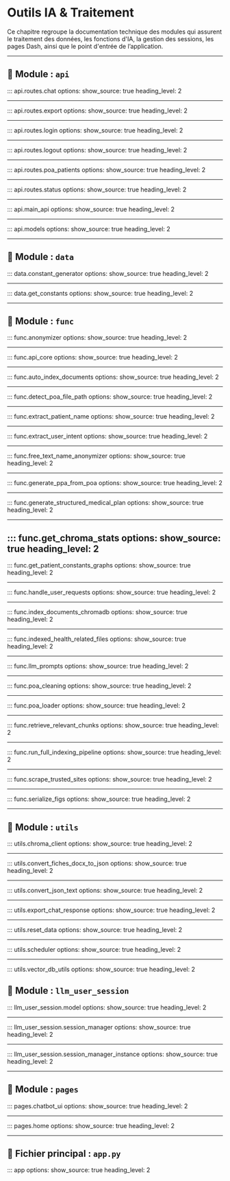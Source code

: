 # Outils IA & Traitement

Ce chapitre regroupe la documentation technique des modules qui assurent le traitement des données, les fonctions d'IA, la gestion des sessions, les pages Dash, ainsi que le point d'entrée de l’application.

---

## 📁 Module : `api`
<!---
src/api/routes/chat.py

chat.py — Routes API pour la gestion des échanges entre l'utilisateur et OBY-IA.

📁 Chemin : src/api/routes/chat.py

Ce module définit les endpoints FastAPI permettant d'interagir avec l'agent
conversationnel OBY-IA via API.  
Il gère la réception des requêtes utilisateur, la transmission au moteur
de traitement (`process_user_input`) et le renvoi des réponses formatées.

Fonctionnalités principales :
- Point d'entrée `/chat` (méthode POST) pour envoyer un message et recevoir une réponse.
- Conversion automatique de la requête JSON en modèle `ChatRequest`.
- Utilisation du modèle `ChatResponse` pour structurer la réponse API.
- Passage des données de session, historique de chat et contexte patient
  au moteur de traitement.

Imports :
- `APIRouter` : gestion des routes FastAPI.
- `ChatResponse`, `ChatRequest` : modèles Pydantic pour la validation des données.
- `process_user_input` : fonction cœur de traitement des requêtes.

Usage :
    POST /chat
    Body : ChatRequest (JSON)
    Retour : ChatResponse (JSON)
--->

::: api.routes.chat
    options:
      show_source: true
      heading_level: 2

---

<!---
src/api/routes/export.py
Exporte l’historique de conversation OBY-IA au format Markdown et renvoie l’URL du fichier.

Cette route :
1) vérifie la présence d’une session valide (session_id),
2) désérialise les éventuels graphiques des constantes (Plotly) fournis,
3) appelle `export_llm_responses(...)` pour générer le fichier `.md` dans `outputs/...`,
4) retourne une réponse JSON avec un lien web pointant vers la ressource statique
   (mappée par l’application vers `/static/...`).

Paramètres
----------
payload : ExportRequest
    Corps de requête contenant :
    - `session_data` : dict avec au minimum `session_id`,
    - `current_patient` : nom du patient (utilisé pour le nommage/chemin),
    - `serialized_figs` : liste des figures Plotly sérialisées (peut être vide).

Returns
-------
dict
    Objet JSON avec :
    - `status` : "success" ou "error",
    - `message` : détail du résultat,
    - `markdown_file_url` : URL relative `/static/...` vers le fichier exporté, ou `None` en cas d’erreur.

Notes
-----
- Cette route suppose que l’application FastAPI a monté un répertoire statique
  exposant `outputs/` sous le préfixe `/static/`.
- Si aucun graphique n’est fourni, l’export Markdown se base uniquement sur l’historique
  de session (messages utilisateur / réponses OBY-IA) maintenu par `session_manager_instance`.

--->

::: api.routes.export
    options:
      show_source: true
      heading_level: 2

---

<!---
src/api/routes/login.py

Authentifier un utilisateur et créer une nouvelle session.

Vérifie si les identifiants fournis correspondent à un utilisateur
valide dans la base locale. Si oui, génère un identifiant de session
unique, initialise la session dans le gestionnaire centralisé, et
retourne les données de session.

Args:
    request (LoginRequest): Objet contenant `user_id` et `password`.

Returns:
    LoginResponse: Message de confirmation et données de session.

Raises:
    HTTPException: Si les champs sont manquants (400) ou si les
    identifiants sont invalides (401).
--->

::: api.routes.login
    options:
      show_source: true
      heading_level: 2

---

<!---
src/api/routes/logout.py

Déconnecter un utilisateur et réinitialiser sa session.

Supprime la session identifiée par `user_id` et `session_id` du
gestionnaire centralisé. Retourne un indicateur `already_logged_out`
pour signaler si la session était déjà inexistante.

Args:
    request (LogoutRequest): Objet contenant `user_id` et `session_id`.

Returns:
    LogoutResponse: Message de confirmation, état des données de
    session, et indicateur `already_logged_out`.

Raises:
    HTTPException: Si la requête est invalide (400) ou si les champs
    obligatoires sont absents.

--->

::: api.routes.logout
    options:
      show_source: true
      heading_level: 2

---

<!---
src/api/routes/poa_patients.py
Module API pour la gestion des dossiers patients POA dans OBY-IA.

Ce module expose plusieurs endpoints sécurisés pour :
    - Lister les fichiers patients disponibles.
    - Lire un dossier patient au format JSON.
    - Créer un nouveau dossier patient.
    - Mettre à jour un dossier patient existant.
    - Supprimer un dossier patient.

Seuls les utilisateurs authentifiés disposant des droits d'édition
(actuellement : `admin`) peuvent effectuer ces opérations.

Endpoints :
    GET    /patients           → Liste les fichiers patients.
    GET    /patients/{file}    → Retourne le contenu JSON d’un patient.
    POST   /patients           → Crée un nouveau dossier patient.
    PUT    /patients/{file}    → Met à jour un dossier patient existant.
    DELETE /patients/{file}    → Supprime un dossier patient.

Sécurité :
    Les appels nécessitent les en-têtes HTTP :
        X-User-Id    : identifiant utilisateur
        X-Session-Id : identifiant de session obtenu via /auth/login
--->

::: api.routes.poa_patients
    options:
      show_source: true
      heading_level: 2

---

<!---
src/api/routes/status.py
Vérifie si les index ChromaDB sont prêts à être interrogés.
Renvoie le statut à l’interface OBY pour activer/désactiver les champs.
--->

::: api.routes.status
    options:
      show_source: true
      heading_level: 2

---

<!---
src/api/main_api.py

point d’entrée du serveur FastAPI. main_api.py a pour rôle de :
Créer l’objet FastAPI()
Importer et inclure les routes (chat, login, logout…)
Définir la configuration de CORS (permet d’autoriser les appels depuis l’interface OBY)
Ajouter éventuellement des middlewares (authentification, logs, etc.)
--->

::: api.main_api
    options:
      show_source: true
      heading_level: 2

---

<!---
src/api/models.py

Ce fichier regroupe toutes les structures de données échangées avec l’API, basées sur pydantic.
--->

::: api.models
    options:
      show_source: true
      heading_level: 2

---


## 📁 Module : `data`
<!---
Module de génération de données fictives pour les constantes médicales.
Ce module permet de créer une base SQLite contenant des données simulées pour plusieurs types
de constantes de santé : poids, tension artérielle, fréquence cardiaque et température.
Les données sont générées automatiquement pour un ensemble de patients fictifs,
sur une période de 16 semaines, afin de servir de base de tests dans l'application OBY-IA.
--->

::: data.constant_generator
    options:
      show_source: true
      heading_level: 2

---

<!---
Module d'accès aux constantes médicales des patients depuis la base SQLite.
Ce module permet :
- d’identifier les constantes disponibles en base (poids, tension, etc.),
- de récupérer l’historique des valeurs d’un patient pour chaque constante.
Les données extraites sont retournées sous forme de DataFrames Pandas,
prêtes à être analysées ou visualisées dans l'application OBY-IA.
--->

::: data.get_constants
    options:
      show_source: true
      heading_level: 2

---


## 📁 Module : `func`
<!---
Anonymisation de l'usager via persona française (session-aléatoire).

Ce module fournit :
- Des pools de valeurs françaises (prénoms, noms, voies, codes postaux/communes).
- La création d'une persona cohérente pour l'usager (prénom selon le genre, nom, adresse, CP/commune).
- Des utilitaires pour lire/écrire dans un dictionnaire JSON par chemins imbriqués.
- Une anonymisation ciblée des champs usager et contacts.
- La construction d'un mapping {valeur_anonymisée: valeur_originale} pour la désanonymisation.

Entrée : dict JSON (document patient).
Sortie : Tuple[Any, Dict[str, str]] -> (document anonymisé, mapping).
--->

::: func.anonymizer
    options:
      show_source: true
      heading_level: 2

---

<!---
    Fonction centrale appelée par l'API ou l'interface pour traiter la requête utilisateur.

    Args:
        send_clicks (int): Nombre de clics sur le bouton envoyer.
        user_input (str): Message saisi par l'utilisateur.
        chat_history (list): Historique des échanges.
        session_data (dict): Données de session utilisateur.
        current_patient (Optional[str]): Nom du patient actuellement sélectionné.

    Returns:
        dict: Dictionnaire contenant les résultats du traitement.
--->

::: func.api_core
    options:
      show_source: true
      heading_level: 2

---

<!---
Module de déclenchement automatique de l'indexation documentaire.

Vérifie les modifications dans les fichiers DOCX et les pages web médicales,
et lance l'indexation via ChromaDB uniquement si des changements sont détectés.
--->

::: func.auto_index_documents
    options:
      show_source: true
      heading_level: 2

---

<!---
Module de détection du chemin du fichier patient.

Ce module fournit une fonction pour localiser automatiquement un fichier contenant les données
d’un patient, à partir de son nom, dans le dossier `src/data/poa_patients`.
--->

::: func.detect_poa_file_path
    options:
      show_source: true
      heading_level: 2

---

<!---
Module pour l'extraction du nom du patient à partir d'une requête utilisateur.

Ce module utilise un LLM pour analyser une phrase en langage naturel
et en extraire uniquement le nom de famille du patient mentionné.
--->

::: func.extract_patient_name
    options:
      show_source: true
      heading_level: 2

---

<!---
Module extract_user_intent

Ce module permet de détecter l’intention principale d’un utilisateur à partir de sa requête textuelle.
La détection repose d’abord sur des correspondances par mots-clés, puis bascule sur un modèle de langage
(LLM) si aucune correspondance directe n’est trouvée.

Modifications apportées :
- Ajout d’une hiérarchie de priorité dans la détection par mots-clés pour résoudre les ambiguïtés.
- Ajout de docstrings conformes à la PEP 257.
- Refactorisation avec étapes explicites et commentaires clairs.
--->

::: func.extract_user_intent
    options:
      show_source: true
      heading_level: 2

---

<!---
Module free_text_name_anonymizer

Ce module gère l’anonymisation et la désanonymisation des mentions libres
du nom et prénom du patient dans un POA (Plan d’Objectifs et d’Actions).

Contrairement à l’anonymisation structurée (sections « usager » et « contacts »),
les informations saisies manuellement par les évaluateurs peuvent contenir
le nom ou le prénom du patient dans des champs texte libres
(ex. « Mme Anne Dupont, son épouse est présente »).

Fonctionnalités principales :
    - Normalisation des chaînes (suppression des accents, casse insensible,
      gestion des espaces Unicode).
    - Construction de variantes (nom, prénom, « Prénom Nom », « Nom Prénom »,
      civilités + nom, civilités + prénom + nom).
    - Parcours récursif des structures de type dict/list pour détecter
      les chaînes contenant le nom/prénom du patient.
    - Remplacement par l’alias choisi lors de l’anonymisation structurée.
    - Mise à jour du mapping {alias -> original} pour permettre la
      désanonymisation correcte de la réponse du LLM.
--->

::: func.free_text_name_anonymizer
    options:
      show_source: true
      heading_level: 2

---


<!---
Module de génération de PPA (Plan Personnalisé d’Accompagnement) à partir d’un document POA.

Ce module extrait le nom du patient depuis la requête utilisateur, charge et nettoie le document POA
correspondant, anonymise les données, formate le contenu pour le modèle LLM, puis génère un PPA structuré.
--->

::: func.generate_ppa_from_poa
    options:
      show_source: true
      heading_level: 2

---

<!---
Module de génération d’un plan d’action structuré à partir du POA d’un patient.

Ce module est déclenché lorsque l’intention « generate_recommendations » est détectée.
Il extrait le nom du patient, charge et nettoie le document POA, anonymise les données,
puis interroge un modèle LLM avec un prompt enrichi pour générer des recommandations classées
(par type d'action : prévention, soins, traitements, etc.).
--->

::: func.generate_structured_medical_plan
    options:
      show_source: true
      heading_level: 2

---

<!---
    Collecte et expose des statistiques d’index Chroma pour l’UI.
    
    Ce module fournit une fonction principale, :func:`get_chroma_index_stats`, qui
    retourne des compteurs utiles à l’interface (nb de fichiers/chunks DOCX & Web,
    nb de JSON locaux, etc.) sans perturber l’indexation en cours.
    
    Comportement clé
    ----------------
    - **Aucun accès Chroma pendant l’indexation** : si l’un des drapeaux
      ``FORCE_FULL_INDEX_FLAG`` ou ``INDEXING_FLAG_FILE`` est présent, la fonction
      n’instancie pas de client Chroma et renvoie simplement les compteurs de fichiers
      JSON présents sur disque, avec ``indexing=True``.
    - **Accès Chroma en lecture seule sinon** : une fois l’index prêt
      (flags absents), le cache client est invalidé puis un client Chroma est créé
      pour lire les collections (``base_docx`` / ``base_web``) et calculer les
      compteurs (chunks, fichiers, domaines).
    - **Aucun effet de bord à l’import** : le module n’ouvre jamais Chroma au
      chargement. Toute lecture Chroma se fait *uniquement* à l’appel de la fonction.
    
    Valeur de retour
    ----------------
    La fonction :func:`get_chroma_index_stats` renvoie un ``dict`` du type :
    
        {
            "docx_files": int,
            "docx_chunks": int,
            "docx_json_files": int,
            "web_files": int,
            "web_chunks": int,
            "web_json_files": int,
            "docx_fiches": int,
            "web_domains": int,
            "indexing": bool,  # True si un rebuild est demandé/en cours
        }
    
    Dans les cas d’erreur de lecture Chroma, la fonction reste tolérante et
    renvoie simplement les compteurs JSON avec les autres valeurs à 0.
    
    Dépendances & conventions
    -------------------------
    - Ce module s’appuie sur les chemins/flags centralisés dans ``config.config`` :
      ``FORCE_FULL_INDEX_FLAG``, ``INDEXING_FLAG_FILE``, ``JSON_HEALTH_DOC_BASE``,
      ``WEB_SITES_JSON_HEALTH_DOC_BASE``.
    - L’accès client est **centralisé** via ``src.utils.chroma_client`` :
      ``get_chroma_client`` et ``reset_chroma_client_cache``.
    - Les noms de collections attendues sont ``base_docx`` et ``base_web``.

--->

::: func.get_chroma_stats
    options:
        show_source: true
        heading_level: 2
---

<!---
Module d'analyse et de visualisation des constantes médicales des patients.

Ce module permet :
- de convertir les constantes brutes issues de la base de données en DataFrame,
- de détecter des anomalies selon des seuils définis,
- de générer des graphiques Plotly (poids, tension, température...),
- de produire des tableaux HTML interactifs pour Dash,
- de centraliser le traitement dans une fonction complète pour l’interface.

Utilisé notamment dans la page chatbot_ui de l’application OBY-IA.
--->

::: func.get_patient_constants_graphs
    options:
      show_source: true
      heading_level: 2

---

<!---
Gestion des requêtes utilisateur pour OBY-IA (module Dash/API).

Ce module orchestre les deux temps de la conversation : requête initiale
(`handle_initial_request`) avec détection d’intention et question de confirmation,
puis traitement de la réponse de confirmation (`handle_confirmation_response`)
avec exécution du pipeline et construction de l’affichage final.
Les messages sont tagués (patient_key, user_id, msg_type) puis filtrés/retagués
pour éviter tout mélange d’historiques entre patients, et une vue prête à afficher
(`chat_history_display`) est renvoyée à l’UI lorsqu’un changement de patient survient.

**1. handle_initial_request(...) :**
    - Prépare la phase pré-confirmation : détecte l’intention et le patient, met à jour la session et renvoie le delta d’affichage (requête + question de confirmation).
    - Paramètres:
        - user_input (str)
        - session (dict)
        - session_data (dict avec "user_id","session_id")
        - chat_history (list)
        - current_patient (str|None)
        - output_mode (Literal["dash","api"]).
    - Retourne un tuple:
        - (chat_history: list, figures_out: list, table_html: str, anomaly_block: str, current_patient: str|None, serialized_figs: list|None, chat_history_display: Any|None).
    Ne lance aucun pipeline métier; lève ValueError si session_data est incomplet.
    Les messages ajoutés sont tagués (patient_key, user_id, msg_type).

**2. handle_confirmation_response(...) :**
   - Traite la réponse de confirmation (oui/non), exécute le pipeline demandé et prépare l’affichage.
   - Paramètres:
        - user_input (str)
        - session (dict)
        - session_data (dict avec "user_id","session_id")
        - chat_history (list, snapshot UI)
        - current_patient (str|None)
        - output_mode (Literal["dash","api"])
    - Filtre/retague l’historique par (patient_key, user_id), reconstruit la paire [user_request, confirm_prompt], ajoute le delta [confirm_answer, bot_response], gère le changement de patient et réinitialise les flags d’intention.
    - Retourne un tuple :
        - (chat_history: list, figures_out: list, table_html: str, anomaly_block: str, current_patient: str|None, serialized_figs: list|None, chat_history_display: Any).
    - Lève ValueError si session_data est incomplet.
--->

::: func.handle_user_requests
    options:
      show_source: true
      heading_level: 2

---

<!---
    Outils d’indexation ChromaDB pour OBY-IA.

    Ce module expose des utilitaires pour (ré)indexer des collections ChromaDB
    à partir de répertoires de JSON structurés :
    - `base_docx` : documents dérivés de fiches DOCX,
    - `base_web`  : documents dérivés du scraping de sites de confiance.

    Fournit notamment une fonction de reconstruction qui
    supprime la collection ciblée puis la reconstruit à partir des fichiers
    présents sur disque, garantissant l’absence de documents « fantômes »
    lorsqu’il y a des suppressions ou des changements de configuration.

    Fonctions attendues dans ce module (ou importées) :
    - `index_documents(source_dir, source_type, client)`: effectue l’indexation
      à partir d’un répertoire JSON (crée la collection si nécessaire).
    - `collection_name_for(source_type)`: mappe 'docx'/'web' vers le nom
      de collection ChromaDB (p. ex. 'base_docx' / 'base_web').
    - `rebuild_collection_from_disk(client, source_type, source_dir)`: supprime
      la collection puis réindexe depuis le disque (cf. docstring ci-dessous).
--->

::: func.index_documents_chromadb
    options:
      show_source: true
      heading_level: 2

---

<!---
Module de suivi et de détection des changements dans les fichiers de santé.

Il permet de :
- Calculer le hash des fichiers (DOCX, JSON, Python) pour en détecter les modifications.
- Comparer l’état actuel à un journal enregistré.
- Déterminer quels fichiers nécessitent une réindexation.
--->

::: func.indexed_health_related_files
    options:
      show_source: true
      heading_level: 2

---

<!---
Module de génération de prompts pour produire des Plans Personnalisés d’Accompagnement (PPA) ou des recommandations médicales,
à partir du POA d’un patient et d’une requête utilisateur. Intègre également la version RAG avec enrichissement par des documents issus de ChromaDB.
--->

::: func.llm_prompts
    options:
      show_source: true
      heading_level: 2

---

<!---
Module de nettoyage des documents POA (Plan d’Objectifs et d’Actions).

Fonctions :
- clean_patient_document(data: dict, trace: bool = False) -> dict | (dict, list[str])

Comportement :
1) supprime les champs vides / non informatifs ("", "non renseigné", "null")
2) supprime les champs sensibles explicitement demandés (usager + contacts)
3) émonde les conteneurs (dict/list) devenus vides
4) (optionnel) trace chaque suppression si trace=True

Entrée : dict (JSON patient)
Sortie :
- si trace=False : dict nettoyé
- si trace=True  : (dict nettoyé, liste des suppressions)
--->

::: func.poa_cleaning
    options:
      show_source: true
      heading_level: 2

---

<!---
Module de chargement des fichiers POA (Plan d’Objectifs et d’Actions) au format JSON.
Ce module permet de localiser et lire un fichier patient stocké dans le dossier `data/poa_patients/`.
--->

::: func.poa_loader
    options:
      show_source: true
      heading_level: 2

---

<!---
Outils de récupération et de formatage des extraits (“chunks”) pour le RAG.

Ce module interroge deux collections Chroma (DOCX prioritaire, WEB secondaire),
sélectionne les passages pertinents, puis garde côté WEB uniquement ceux qui
apportent une information complémentaire (TF-IDF “novelty”) et restent proches
de la requête (similarité embeddings). Les extraits sont formatés avec des
identifiants [DOCXn]/[WEBn], titres, sources/URLs et un fallback
[WEB_PERTINENCE] si aucun lien web pertinent n’est retenu. Seuils et top-K
sont pilotés par la configuration.
--->

::: func.retrieve_relevant_chunks
    options:
      show_source: true
      heading_level: 2

---

<!---
Module `run_full_indexing_pipeline.py` – Pipeline principal d’indexation documentaire pour OBY-IA.

Pipeline d'indexation ChromaDB pour OBY-IA.

Ce module orchestre la maintenance de l’index vectoriel à partir de deux sources :
1) des fiches au format DOCX (converties en JSON),
2) des pages web de confiance (scrapées en JSON).

Il a pour objectif d'être appelé au démarrage et à chaque événement Watchdog.

Fonctionnement, synthèse :
- Détection des changements via `detect_changes_and_get_modified_files()` :
  ajouts, modifications, suppressions de fichiers DOCX/WEB, changement de
  `trusted_web_sites_list.py`.
- Nettoyage :
  - suppression des JSON dérivés de DOCX supprimés,
  - purge défensive des JSON web si la configuration des sites change.
- Production des données :
  - conversion DOCX → JSON si des DOCX ont changé,
  - scraping complet/partiel des sites web si nécessaire.
- Reconstruction des index ChromaDB :
  - réindexation des collections à partir des dossiers JSON présents sur disque.
- Mise à jour du journal et pose d’un « ready flag ».

Dépendances (importées ailleurs dans le projet) :
- `detect_changes_and_get_modified_files`, `update_index_journal`
- `convert_and_save_fiches`
- `scrape_all_trusted_sites`
- `get_chroma_client`, `index_documents` (ou `rebuild_collection_from_disk`)
- constantes de chemins : `INPUT_DOCX`, `JSON_HEALTH_DOC_BASE`,
  `WEB_SITES_JSON_HEALTH_DOC_BASE`, `WEB_SITES_MODULE_PATH`, `BASE_DIR`

Notes :
- Les purges de répertoires sont précédées de vérifications de chemin
  (résolution absolue, inclusion sous `BASE_DIR`).
- Les erreurs critiques d’E/S sont loguées sur STDERR.
- Pour éviter des relances concurrentes, préférer un déclencheur
  « debounced + lock » côté Watchdog.
--->

::: func.run_full_indexing_pipeline
    options:
      show_source: true
      heading_level: 2

---

<!---
    Module de scraping des sites de confiance.

    Il extrait un contenu structuré (titres h1–h4, paragraphes, listes, blockquotes, tables),
    enregistre les hyperliens par section, et explore en BFS (profondeur 2) limité au même
    domaine et à un nombre de pages par site. Les pages sont enrichies de métadonnées
    (titre, dates, auteur, URL canonique, source originelle) et sauvegardées en JSON dans
    le répertoire configuré. L’ingestion de PDF peut être activée pour des domaines autorisés,
    tout en conservant un format de sortie stable pour le pipeline d’indexation.
--->

::: func.scrape_trusted_sites
    options:
      show_source: true
      heading_level: 2

---

<!---
Module de sérialisation et désérialisation de graphiques Plotly.
Permet d’encoder les objets graphiques en base64 pour stockage ou transmission,
et de les décoder pour affichage ultérieur dans l'application.
--->

::: func.serialize_figs
    options:
      show_source: true
      heading_level: 2

---


## 📁 Module : `utils`

<!---
Point d’accès centralisé au client Chroma avec cache et reset sûrs.

Ce module expose `get_chroma_client()` (LRU-caché) pour créer un client
unique et cohérent sur tout le projet, ainsi que `reset_chroma_client_cache()`
pour invalider ce cache lors des resets/rebuilds. L’objectif est d’éviter
les handles orphelins et les états SQLite en lecture seule, en garantissant
une seule façon d’instancier le client (p. ex. PersistentClient) et des
chemins/flags unifiés via `config.config`. Peut inclure un logging de debug
optionnel pour tracer les appels au client pendant l’indexation.
--->

::: utils.chroma_client
    options:
      show_source: true
      heading_level: 2

---

<!---
Module de conversion de fiches documentaires DOCX en fichiers JSON exploitables.

Ce module permet d’extraire le contenu textuel structuré de fichiers Word (.docx)
présents dans un répertoire donné, et de les convertir en dictionnaires JSON.
Ces JSON sont ensuite utilisés dans l’application OBY-IA pour l’indexation
et la recherche sémantique de recommandations.

Fonctionnalités :
- Lecture et traitement de fichiers `.docx`.
- Nettoyage et normalisation du contenu.
- Export en fichiers `.json` avec le même nom de base.
--->
::: utils.convert_fiches_docx_to_json
    options:
      show_source: true
      heading_level: 2

---

<!---
Convertit un dossier patient au format JSON en texte libre lisible par un LLM.
Parcourt dynamiquement chaque bloc (usager, contacts, aggir, social, sante, dispositifs, poa*)
et toutes leurs sous-branches, avec un repli récursif générique pour ne rien perdre si le schéma évolue.
Normalise le texte (Unicode NFKC, “smart title” français pour MAJUSCULES), ainsi que dates, booléens et nombres.
Gère AGGIR en ne lisant que la clé 'Resultat' (sans espace) et en aplatissant variables/sous-variables/adverbes.
Supporte 0..n contacts et variabilité des champs (synonymes, listes/chaînes).
Retourne une chaîne structurée par sections.
--->

::: utils.convert_json_text
    options:
      show_source: true
      heading_level: 2

---

<!---
Module d'export des réponses générées par le modèle LLM pour un patient donné.

Ce module permet de récupérer toutes les réponses associées à une session (requête utilisateur + réponse LLM),
de les concaténer proprement, et de les exporter dans un fichier Markdown.
Il peut également intégrer des graphiques de constantes si fournis.

Utilisé notamment pour générer des synthèses textuelles enrichies à partir
des sessions de chat dans l'application OBY-IA.
--->

::: utils.export_chat_response
    options:
      show_source: true
      heading_level: 2

---

<!---
Réinitialise proprement l’environnement d’indexation Chroma et les artefacts locaux.

Ce module fournit `reset_all_data()` qui, sous verrou inter-processus,
efface le dossier Chroma, nettoie les JSON générés et réinitialise le
journal via une écriture atomique. Il supprime le ready-flag, pose le
flag `.force_full_index` (écriture atomique) et recrée les répertoires
avec des permissions minimales sûres. Aucun client Chroma direct n’est
instancié ici : le cache client global est d’abord invalidé pour éviter
les handles orphelins et les erreurs SQLite “readonly (1032)”.
--->

::: utils.reset_data
    options:
      show_source: true
      heading_level: 2

---

<!---
Scheduler de réindexation Chroma : surveillance, sérialisation et relance sûres.

Ce module démarre un watchdog des dossiers d’entrée, scrute le flag
`.force_full_index` et lance le pipeline via `_run_pipeline_safely()`,
sous verrou inter-processus. Il effectue une probe d’écriture sans
embedder, n’exécute le pipeline que si la base est utilisable, et ne
pose le `index_ready.flag` qu’en cas de succès, en consommant le flag
de forçage ensuite. Il évite les accès concurrents à Chroma pendant
les resets/rebuilds et peut appliquer un backoff sur les relances.
--->

::: utils.scheduler
    options:
      show_source: true
      heading_level: 2

---

<!---
Utilitaires pour la base vectorielle (Chroma) : flags et E/S atomiques.

Ce module regroupe des helpers pour gérer les drapeaux de statut
(`index_ready.flag`, `.force_full_index`), avec des écritures atomiques
et une suppression tolérante aux erreurs. Il peut fournir des fonctions
comme `mark_index_ready_flag()` et `clear_index_ready_flag()` basées
sur les chemins centralisés de `config.config`. L’objectif est d’éviter
les états incohérents pendant les resets/rebuilds et d’offrir une API
simple et sûre aux autres modules (scheduler, UI, pipelines).
--->

::: utils.vector_db_utils
    options:
      show_source: true
      heading_level: 2


## 📁 Module : `llm_user_session`

<!---
Module de configuration du modèle LLM pour l'application OBY-IA.

Ce module initialise un modèle de langage basé sur les clés API disponibles dans
les variables d'environnement. L'ordre de priorité est le suivant :
    1. Mistral (ChatMistralAI)
    2. OpenAI (ChatOpenAI) en fallback si Mistral n'est pas disponible

Il gère la sécurisation via des blocs try/except afin d'éviter un plantage en cas
d'erreur d'initialisation (clé manquante, modèle indisponible, etc.). Tous les
événements importants sont journalisés via le module standard `logging`.

Attributs:
    llm_model (ChatMistralAI | ChatOpenAI | None): 
        Instance unique du modèle de langage, ou None si aucune initialisation
        n'a pu être réalisée.
--->

::: llm_user_session.model
    options:
      show_source: true
      heading_level: 2

---

<!---
Gestion centralisée des sessions utilisateurs pour l'application OBY-IA.
Ce module définit deux classes principales :
- `Session` : Représente une session utilisateur, incluant l’historique des échanges entre
  l’utilisateur et le modèle LLM (chat_history).
- `SessionManager` : Gère les sessions actives à l’aide d’un dictionnaire indexé par `session_id`.
  Il permet de :
    - créer, récupérer et supprimer des sessions,
    - suivre le patient actuellement traité dans une session,
    - stocker et réinitialiser un dictionnaire de correspondance pour l’anonymisation des données,
    - enregistrer et restituer les réponses générées par le LLM pour les réutiliser (ex. : génération de documents PDF).
Ce gestionnaire est conçu pour un usage multi-utilisateur avec une mémoire indépendante par session.
--->

::: llm_user_session.session_manager
    options:
      show_source: true
      heading_level: 2

---

<!---
Initialisation de l'instance unique du gestionnaire de sessions utilisateur.

Ce module importe la classe `SessionManager` et instancie un objet unique
`session_manager_instance` utilisé pour gérer les sessions utilisateur
dans l'application OBY-IA.

Cette instance centralisée permet de partager la gestion des sessions entre
différents modules sans créer plusieurs objets SessionManager.
--->

::: llm_user_session.session_manager_instance
    options:
      show_source: true
      heading_level: 2

---


## 📁 Module : `pages`

<!---
Module `chatbot_ui.py` – Interface conversationnelle de l'application OBY-IA (page `/chatbot`)

Ce module Dash définit la page chatbot de OBY-IA, qui permet aux professionnels de santé
d’interagir avec un agent intelligent pour obtenir :

1. **Analyse des constantes médicales du patient** :
   - Extraction et affichage des constantes sous forme de graphiques et tableaux.
   - Détection automatique des anomalies.
   - Sérialisation et désérialisation des graphiques pour l’exportation.

2. **Interaction en langage naturel avec le LLM** :
   - Détection de l’intention utilisateur (consultation, génération de PPA, recommandations).
   - Extraction du nom du patient à partir de la requête.
   - Génération de contenu médical structuré via des prompts spécialisés.
   - Historisation des messages utilisateur/LLM et affichage dynamique.

3. **Export des résultats** :
   - Génération d’un fichier Markdown résumant la session (réponses LLM + graphiques).

4. **Contrôle de disponibilité de l’index ChromaDB** :
   - Affichage d’une bannière d’attente tant que l’index n’est pas prêt.
   - Activation différée des composants de saisie utilisateur.

5. **Gestion de la deconnexion de l'utilisateur** :
   - Le click du bouton deconnexion dans la page de chat déclenche la supression de la session.
   - La suppression de la session entraîne celle de l'historique du chat de la fenêtre de chat.


Composants techniques :
- Utilise `session_manager_instance` pour la gestion d’état (session, mapping, historique).
- Repose sur les modules fonctionnels : `extract_user_intent`, `generate_ppa_from_poa`,
  `generate_structured_medical_plan`, `get_patient_constants_graphs`, `export_chat_response`, etc.

Cette page est au cœur de l’expérience utilisateur de OBY-IA, combinant interface conviviale
et logique métier intelligente.
--->

::: pages.chatbot_ui
    options:
      show_source: true
      heading_level: 2

---

<!---
Module `home.py` – Page d'accueil, authentification et interface d'administration de OBY-IA.

Ce module Dash gère les fonctionnalités suivantes :
1. **Authentification utilisateur** :
   - Vérification des identifiants via une base interne (`USER_DATABASE`).
   - Création et stockage de la session via `dcc.Store` et `session_manager_instance`.
   - Affichage conditionnel de l'interface selon le rôle (utilisateur ou admin).

2. **Contrôles d'administration (admin uniquement)** :
   - Réinitialisation des bases : ChromaDB, fichiers JSON extraits du web, index de suivi.
   - Interface de déclenchement réservée aux administrateurs.

3. **Accès à la documentation du projet** :
   - Vérification en temps réel de la disponibilité du serveur MkDocs (`http://127.0.0.1:8000`).
   - Redirection automatique vers la documentation si disponible.
   - Cette documentation projet n'est pas mise à jour régulièrement. Elle sera définitivement remplacée par une documentation dynamique.
   - Cette documentation dynamique pourra être consultée par le paramétrage de "start.sh".

4. **Visualisation des statistiques d’indexation ChromaDB** :
   - Affichage du nombre de fichiers indexés (DOCX, web), de chunks, et de fichiers JSON associés.
   - Rafraîchissement manuel ou automatique de ces statistiques à l’ouverture.

Ce module constitue la page d’accueil et d’entrée principale de l’application OBY-IA.
--->

::: pages.home
    options:
      show_source: true
      heading_level: 2

---

## 📄 Fichier principal : `app.py`

<!---
Module principal de l'application OBY-IA.
Ce module initialise l'application Dash, configure la navigation entre les pages,
et vérifie la disponibilité de la base de données des constantes médicales.
Fonctionnalités principales :
- Chargement des variables d'environnement depuis un fichier `.env` à la racine.
- Vérification et génération automatique de la base SQLite (`constantes_sante.db`).
- Initialisation de l'application Dash avec gestion des pages (`use_pages=True`).
- Mise en place d'une barre de navigation et d'un conteneur de pages dynamiques.
- Démarrage d'un planificateur de tâches (scheduler) dans un thread dédié au lancement.
Ce fichier doit être exécuté pour lancer le serveur Dash : `python -m src.app`
--->

::: app
    options:
      show_source: true
      heading_level: 2
